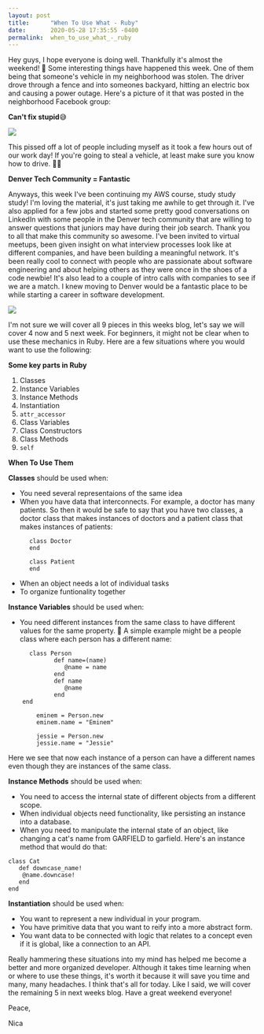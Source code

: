 ```yaml
---
layout: post
title:      "When To Use What - Ruby"
date:       2020-05-28 17:35:55 -0400
permalink:  when_to_use_what_-_ruby
---
```



Hey guys, I hope everyone is doing well. Thankfully it's almost the weekend! 🙌 Some interesting things have happened this week. One of them being that someone's vehicle in my neighborhood was stolen. The driver drove through a fence and into someones backyard, hitting an electric box and causing a power outage. Here's a picture of it that was posted in the neighborhood Facebook group:

**Can't fix stupid**😅

![](https://scontent.fapa1-2.fna.fbcdn.net/v/t1.0-9/101379560_10158682483099459_2380715653666439168_o.jpg?_nc_cat=102&_nc_sid=b9115d&_nc_ohc=ZMgz-ZLWrM0AX9X9xy4&_nc_ht=scontent.fapa1-2.fna&oh=0bc8b32f02eafc6b51d7524f1f9c2ae2&oe=5EF3C347)

This pissed off a lot of people including myself as it took a few hours out of our work day! If you're going to steal a vehicle, at least make sure you know how to drive. 🤦🏽‍

**Denver Tech Community = Fantastic**

Anyways, this week I've been continuing my AWS course, study study study! I'm loving the material, it's just taking me awhile to get through it. I've also applied for a few jobs and started some pretty good conversations on LinkedIn with some people in the Denver tech community that are willing to answer questions that juniors may have during their job search. Thank you to all that make this community so awesome. I've been invited to virtual meetups, been given insight on what interview processes look like at different companies, and have been building a meaningful network. It's been really cool to connect with people who are passionate about software engineering and about helping others as they were once in the shoes of a code newbie! It's also lead to a couple of intro calls with companies to see if we are a match. I knew moving to Denver would be a fantastic place to be while starting a career in software development. 

![](https://www.womenyoushouldfund.com/wp-content/uploads/2017/01/wysk-socialnetwork1.png)

I'm not sure we will cover all 9 pieces in this weeks blog, let's say we will cover 4 now and 5 next week. For beginners, it might not be clear when to use these mechanics in Ruby. Here are a few situations where you would want to use the following:

**Some key parts in Ruby**
1. Classes
2. Instance Variables
3. Instance Methods
4. Instantiation
5. `attr_accessor`
6. Class Variables
7. Class Constructors
8. Class Methods
9. `self`

**When To Use Them**

**Classes** should be used when: 

* You need several representaions of the same idea
* When you have data that interconnects. For example, a doctor has many patients. So then it would be safe to say that you have two classes, a doctor class that makes instances of doctors and a patient class that makes instances of patients:

```
      class Doctor
      end

      class Patient
      end
```
* When an object needs a lot of individual tasks
* To organize funtionality together

**Instance Variables** should be used when: 
* You need different instances from the same class to have different values for the same property. 🤯 A simple example might be a people class where each person has a different name: 
```
      class Person
			 def name=(name)
				@name = name
			 end 
			 def name
				@name
			 end
  	end 
		
		eminem = Person.new
		eminem.name = "Eminem"
		
		jessie = Person.new
		jessie.name = "Jessie"
```
Here we see that now each instance of a person can have a different names even though they are instances of the same class. 

**Instance Methods** should be used when: 
* You need to access the internal state of different objects from a different scope.
* When individual objects need functionality, like persisting an instance into a database.
* When you need to manipulate the internal state of an object, like changing a cat's name from GARFIELD to garfield. Here's an instance method that would do that:
```
class Cat 
   def downcase_name!
    @name.downcase!
   end
end
```

**Instantiation** should be used when: 
* You want to represent a new individual in your program.
* You have primitive data that you want to reify into a more abstract form.
* You want data to be connected with logic that relates to a concept even if it is global, like a connection to an API.

Really hammering these situations into my mind has helped me become a better and more organized developer. Although it takes time learning when or where to use these things, it's worth it because it will save you time and many, many headaches. I think that's all for today. Like I said, we will cover the remaining 5 in next weeks blog. Have a great weekend everyone!

Peace, 

Nica





